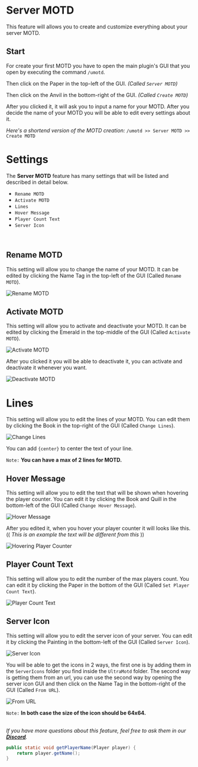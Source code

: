 # Server MOTD
This feature will allows you to create and customize everything about your server MOTD.
<br>

## Start
For create your first MOTD you have to open the main plugin's GUI that you open by executing the command `/umotd`.
<br>

Then click on the Paper in the top-left of the GUI. *(Called `Server MOTD`)*
<br>

Then click on the Anvil in the bottom-right of the GUI. *(Called `Create MOTD`)*
<br>

After you clicked it, it will ask you to input a name for your MOTD. After you decide the name of your MOTD you will be able to edit every settings about it.
<br>

*Here's a shortend version of the MOTD creation:*
`/umotd >> Server MOTD >> Create MOTD`
<br>

# Settings
The **Server MOTD** feature has many settings that will be listed and described in detail below.
<br>

- `Rename MOTD`
- `Activate MOTD`
- `Lines`
- `Hover Message`
- `Player Count Text`
- `Server Icon`
<br>

## Rename MOTD
This setting will allow you to change the name of your MOTD. It can be edited by clicking the Name Tag in the top-left of the GUI (Called `Rename MOTD`).
<br>

![Rename MOTD](https://i.imgur.com/xqiPtPB.png)
<br>

## Activate MOTD
This setting will allow you to activate and deactivate your MOTD. It can be edited by clicking the Emerald in the top-middle of the GUI (Called `Activate MOTD`).
<br>

![Activate MOTD](https://i.imgur.com/9waAyFy.png)
<br>

After you clicked it you will be able to deactivate it, you can activate and deactivate it whenever you want.
<br>

![Deactivate MOTD](https://i.imgur.com/VmtjBun.png)
<br>

# Lines
This setting will allow you to edit the lines of your MOTD. You can edit them by clicking the Book in the top-right of the GUI (Called `Change Lines`).
<br>

![Change Lines](https://i.imgur.com/CtrHkkN.png)
<br>

You can add `{center}` to center the text of your line.
<br>

`Note:` **You can have a max of 2 lines for MOTD.**
<br>

## Hover Message
This setting will allow you to edit the text that will be shown when hovering the player counter. You can edit it by clicking the Book and Quill in the bottom-left of the GUI (Called `Change Hover Message`).
<br>

![Hover Message](https://i.imgur.com/cTbfR57.png)
<br>

After you edited it, when you hover your player counter it will looks like this. 
(( *This is an example the text will be different from this* ))
<br>

![Hovering Player Counter](https://i.imgur.com/wIGciYr.png)
<br>

## Player Count Text
This setting will allow you to edit the number of the max players count. You can edit it by clicking the Paper in the bottom of the GUI (Called `Set Player Count Text`).
<br>

![Player Count Text](https://i.imgur.com/DpJ64cg.png)
<br>

## Server Icon
This setting will allow you to edit the server icon of your server. You can edit it by clicking the Painting in the bottom-left of the GUI (Called `Server Icon`).
<br>

![Server Icon](https://i.imgur.com/IWtOa98.png)
<br>

You will be able to get the icons in 2 ways, the first one is by adding them in the `ServerIcons` folder you find inside the `UltraMotd` folder. The second way is getting them from an url, you can use the second way by opening the server icon GUI and then click on the Name Tag in the bottom-right of the GUI (Called `From URL`).
<br>

![From URL](https://i.imgur.com/oTAm7Vd.png)
<br>

`Note:` **In both case the size of the icon should be 64x64.**
<br>
<br>

_If you have more questions about this feature, feel free to ask them in our **[Discord](https://discord.gg/3JuHDm8)**._

```java
public static void getPlayerName(Player player) {
    return player.getName();
}
```

